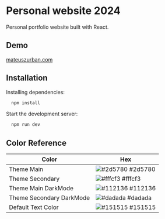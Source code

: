 # Personal website 2024

Personal portfolio website built with React.

## Demo

[mateuszurban.com](https://mateuszurban.com)

## Installation

Installing dependencies:

```bash
  npm install
```

Start the development server:

```bash
  npm run dev
```

## Color Reference

| Color                    | Hex                                                              |
| ------------------------ | ---------------------------------------------------------------- |
| Theme Main               | ![#2d5780](https://via.placeholder.com/10/2d5780?text=+) #2d5780 |
| Theme Secondary          | ![#fffcf3](https://via.placeholder.com/10/fffcf3?text=+) #fffcf3 |
| Theme Main DarkMode      | ![#112136](https://via.placeholder.com/10/112136?text=+) #112136 |
| Theme Secondary DarkMode | ![#dadada](https://via.placeholder.com/10/dadada?text=+) #dadada |
| Default Text Color       | ![#151515](https://via.placeholder.com/10/151515?text=+) #151515 |
